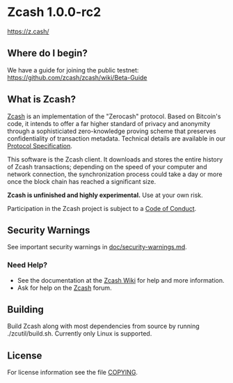Zcash 1.0.0-rc2
===============

https://z.cash/

Where do I begin?
-----------------

We have a guide for joining the public testnet:
https://github.com/zcash/zcash/wiki/Beta-Guide

What is Zcash?
--------------

[Zcash](https://z.cash/) is an implementation of the "Zerocash" protocol.
Based on Bitcoin's code, it intends to offer a far higher standard of privacy
and anonymity through a sophisticiated zero-knowledge proving scheme that
preserves confidentiality of transaction metadata. Technical details are
available in our [Protocol Specification](https://github.com/zcash/zips/raw/master/protocol/protocol.pdf).

This software is the Zcash client. It downloads and stores the entire history
of Zcash transactions; depending on the speed of your computer and network
connection, the synchronization process could take a day or more once the
block chain has reached a significant size.

**Zcash is unfinished and highly experimental.** Use at your own risk.

Participation in the Zcash project is subject to a
[Code of Conduct](code_of_conduct.md).

Security Warnings
-----------------

See important security warnings in
[doc/security-warnings.md](doc/security-warnings.md).

### Need Help?

* See the documentation at the [Zcash Wiki](https://github.com/zcash/zcash/wiki)
  for help and more information.
* Ask for help on the [Zcash](https://forum.z.cash/) forum.

Building
--------

Build Zcash along with most dependencies from source by running
./zcutil/build.sh. Currently only Linux is supported.

License
-------

For license information see the file [COPYING](COPYING).
